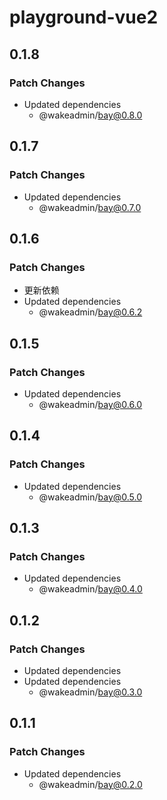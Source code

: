 # playground-vue2

## 0.1.8

### Patch Changes

- Updated dependencies
  - @wakeadmin/bay@0.8.0

## 0.1.7

### Patch Changes

- Updated dependencies
  - @wakeadmin/bay@0.7.0

## 0.1.6

### Patch Changes

- 更新依赖
- Updated dependencies
  - @wakeadmin/bay@0.6.2

## 0.1.5

### Patch Changes

- Updated dependencies
  - @wakeadmin/bay@0.6.0

## 0.1.4

### Patch Changes

- Updated dependencies
  - @wakeadmin/bay@0.5.0

## 0.1.3

### Patch Changes

- Updated dependencies
  - @wakeadmin/bay@0.4.0

## 0.1.2

### Patch Changes

- Updated dependencies
- Updated dependencies
  - @wakeadmin/bay@0.3.0

## 0.1.1

### Patch Changes

- Updated dependencies
  - @wakeadmin/bay@0.2.0
